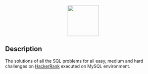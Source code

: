 <p align="center">  
	<br>
	<a href="https://www.hackerrank.com/domains/sql">
        <img height=100 src="https://d3keuzeb2crhkn.cloudfront.net/hackerrank/assets/styleguide/logo_wordmark-f5c5eb61ab0a154c3ed9eda24d0b9e31.svg"> 
    </a>
    <br>
</p>

## Description
The solutions of all the SQL problems for all easy, medium and hard challenges on [HackerRank](https://www.hackerrank.com/domains/sql) executed on MySQL environment.

